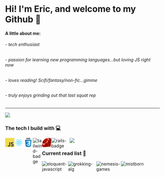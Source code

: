 
# Hi! I'm Eric, and welcome to my Github :wave:

#### A little about me: 
###### - tech enthusiast 
###### - passion for learning new programming languages...but loving JS right now 
###### - loves reading! Scifi/fantasy/non-fic...gimme 
###### - truly enjoys grinding out that last squat rep  

***
<div align="top display: flex flex-direction: column">
<div style="display: flex, align-items: flex-start">
  <img align="top" src="https://github-readme-stats.vercel.app/api?username=kwayzaar&theme=gruvbox" />
</div> 
<!--   [![Top Langs](https://github-readme-stats.vercel.app/api?username=kwayzaar&theme=gruvbox)](https://github.com/kwayzaar/github-readme-stats)   -->

  
### The tech I build with :computer: 
<div style="display: flex, flex-direction: column">
  <div style="display: flex, align-items: flex-start">  
    <img align="left" width="30px" alt="js-badge" src="https://raw.githubusercontent.com/github/explore/80688e429a7d4ef2fca1e82350fe8e3517d3494d/topics/javascript/javascript.png" />
    <img align="left" width="30px" alt="react-badge" src="https://raw.githubusercontent.com/github/explore/80688e429a7d4ef2fca1e82350fe8e3517d3494d/topics/react/react.png" />
    <img align="left" width="30px" alt="css-badge" src="https://raw.githubusercontent.com/github/explore/80688e429a7d4ef2fca1e82350fe8e3517d3494d/topics/css/css.png" />
    <img align="left" width="30px" alt="tailwind-badge" src="https://user-images.githubusercontent.com/98990/89711240-4172a200-d989-11ea-8d51-4aaf922fa407.png" />
    <img align="left" width="30px" alt="ruby-badge" src="https://raw.githubusercontent.com/github/explore/80688e429a7d4ef2fca1e82350fe8e3517d3494d/topics/ruby/ruby.png" />
    <img align="left" width="60px" alt="rails-badge" src="https://camo.githubusercontent.com/4d6148f7e45a3dc16811f96438cc4b53c6df19af8c491c5eb73d4579cbbb4bd3/68747470733a2f2f727562796f6e7261696c732e6f72672f696d616765732f7261696c732d6c6f676f2e737667" />
  </div>
<!-- language counter -->
  <div style="display: flex, align-items: flex-start">
    <a href="https://github.com/kwayzaar/github-readme-stats">
      <img align="top" src="https://github-readme-stats.vercel.app/api/top-langs/?username=kwayzaar&hide_title=true&layout=compact&theme=gruvbox" />
    </a>
  </div>
</div>

<!-- [![Top Langs](https://github-readme-stats.vercel.app/api/top-langs/?username=kwayzaar&hide_title=true&layout=compact&theme=gruvbox)](https://github.com/kwayzaar/github-readme-stats) -->

### Current read list :book:
<img align="left" width="85px" alt="eloquent-javascript" src="https://eloquentjavascript.net/img/cover.jpg" />
<img align="left" width="92px" alt="grokking-alg" src="https://images.manning.com/360/480/resize/book/3/0b325da-eb26-4e50-8a2a-46042c647083/Bhargava-Algorithms_hires.png" />
<img align="left" width="80px" alt="nemesis-games" src="https://static.wikia.nocookie.net/expanse/images/6/60/Nemesis_Games.jpg/revision/latest/scale-to-width-down/329?cb=20140808222629" />
<img align="left" width="80px" alt="mistborn" src="https://upload.wikimedia.org/wikipedia/en/thumb/4/44/Mistborn-cover.jpg/220px-Mistborn-cover.jpg" /><br />



<!--
**Kwayzaar/kwayzaar** is a ✨ _special_ ✨ repository because its `README.md` (this file) appears on your GitHub profile.

Here are some ideas to get you started:

- 🔭 I’m currently working on ...
- 🌱 I’m currently learning ...
- 👯 I’m looking to collaborate on ...
- 🤔 I’m looking for help with ...
- 💬 Ask me about ...
- 📫 How to reach me: ...
- 😄 Pronouns: ...
- ⚡ Fun fact: ...
-->
